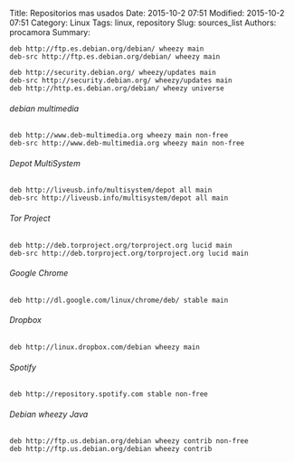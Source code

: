 Title: Repositorios mas usados
Date: 2015-10-2 07:51
Modified: 2015-10-2 07:51
Category: Linux
Tags: linux, repository
Slug: sources_list
Authors: procamora
Summary:

```
deb http://ftp.es.debian.org/debian/ wheezy main
deb-src http://ftp.es.debian.org/debian/ wheezy main

deb http://security.debian.org/ wheezy/updates main
deb-src http://security.debian.org/ wheezy/updates main
deb http://http.es.debian.org/debian/ wheezy universe
```
###### debian multimedia
```
deb http://www.deb-multimedia.org wheezy main non-free
deb-src http://www.deb-multimedia.org wheezy main non-free
```

###### Depot MultiSystem
```
deb http://liveusb.info/multisystem/depot all main
deb-src http://liveusb.info/multisystem/depot all main
```

###### Tor Project
```
deb http://deb.torproject.org/torproject.org lucid main
deb-src http://deb.torproject.org/torproject.org lucid main
```

###### Google Chrome
```
deb http://dl.google.com/linux/chrome/deb/ stable main
```

###### Dropbox
```
deb http://linux.dropbox.com/debian wheezy main
```

###### Spotify
```
deb http://repository.spotify.com stable non-free
```

###### Debian wheezy Java
```
deb http://ftp.us.debian.org/debian wheezy contrib non-free
deb http://ftp.us.debian.org/debian wheezy contrib
```

